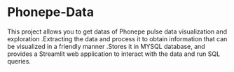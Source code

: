 # Phonepe-Data
This project allows you to get datas of Phonepe pulse data visualization and exploration .Extracting the data  and process it to obtain information that can be visualized in a friendly manner .Stores it in MYSQL database, and provides a Streamlit web application to interact with the data and run SQL queries.
